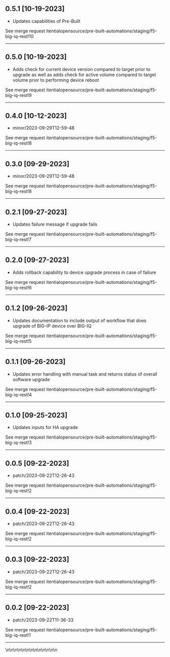 
## 0.5.1 [10-19-2023]

* Updates capabilities of Pre-Built

See merge request itentialopensource/pre-built-automations/staging/f5-big-iq-rest!10

---

## 0.5.0 [10-19-2023]

* Adds check for current device version compared to target prior to upgrade as well as adds check for active volume compared to target volume prior to performing device reboot

See merge request itentialopensource/pre-built-automations/staging/f5-big-iq-rest!9

---

## 0.4.0 [10-12-2023]

* minor/2023-09-29T12-59-48

See merge request itentialopensource/pre-built-automations/staging/f5-big-iq-rest!8

---

## 0.3.0 [09-29-2023]

* minor/2023-09-29T12-59-48

See merge request itentialopensource/pre-built-automations/staging/f5-big-iq-rest!8

---

## 0.2.1 [09-27-2023]

* Updates failure message if upgrade fails

See merge request itentialopensource/pre-built-automations/staging/f5-big-iq-rest!7

---

## 0.2.0 [09-27-2023]

* Adds rollback capability to device upgrade process in case of failure

See merge request itentialopensource/pre-built-automations/staging/f5-big-iq-rest!6

---

## 0.1.2 [09-26-2023]

* Updates documentation to include output of workflow that does upgrade of BIG-IP device over BIG-IQ

See merge request itentialopensource/pre-built-automations/staging/f5-big-iq-rest!5

---

## 0.1.1 [09-26-2023]

* Updates error handling with manual task and returns status of overall software upgrade

See merge request itentialopensource/pre-built-automations/staging/f5-big-iq-rest!4

---

## 0.1.0 [09-25-2023]

* Updates inputs for HA upgrade

See merge request itentialopensource/pre-built-automations/staging/f5-big-iq-rest!3

---

## 0.0.5 [09-22-2023]

* patch/2023-09-22T12-26-43

See merge request itentialopensource/pre-built-automations/staging/f5-big-iq-rest!2

---

## 0.0.4 [09-22-2023]

* patch/2023-09-22T12-26-43

See merge request itentialopensource/pre-built-automations/staging/f5-big-iq-rest!2

---

## 0.0.3 [09-22-2023]

* patch/2023-09-22T12-26-43

See merge request itentialopensource/pre-built-automations/staging/f5-big-iq-rest!2

---

## 0.0.2 [09-22-2023]

* patch/2023-09-22T11-36-33

See merge request itentialopensource/pre-built-automations/staging/f5-big-iq-rest!1

---
\n\n\n\n\n\n\n\n\n\n\n\n\n
